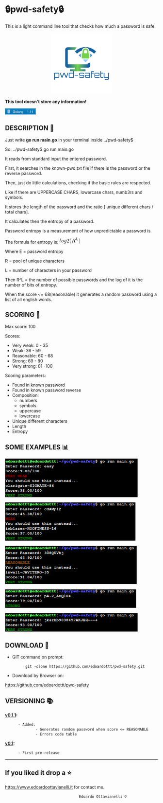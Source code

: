 # 🔒pwd-safety🔒

This is a light command line tool that checks how much a password is safe.

<p align="center">
  <img src="https://github.com/edoardottt/pwd-safety/blob/master/Images/logo.png">
</p>

**This tool doesn't store any information!**

![gobadge](https://github.com/edoardottt/pwd-safety/blob/master/Images/gobadge)


DESCRIPTION 🔦 
-------------------------------------------------

Just write **go run main.go** in your terminal inside ../pwd-safety$

So: ../pwd-safety$ go run main.go

It reads from standard input the entered password.

First, it searches in the known-pwd.txt file if there is the password or the reverse password.

Then, just do little calculations, checking if the basic rules are respected. 

Like if there are UPPERCASE CHARS, lowercase chars, numb3rs and symbols.

It stores the length of the password and the ratio [ unique different chars / total chars].

It calculates then the entropy of a password.

Password entropy is a measurement of how unpredictable a password is.

The formula for entropy is:
              ![CodeCogsEqn](https://github.com/edoardottt/pwd-safety/blob/master/Images/CodeCogsEqn.gif)
              
Where E = password entropy

R = pool of unique characters

L = number of characters in your password

Then R^L = the number of possible passwords and the log of it is the number of bits of entropy.

When the score <= 68(reasonable) it generates a random password using a list of all english words.

SCORING 💯
-------------------------------------------------

Max score: 100

Scores:
  - Very weak: 0 - 35
  - Weak: 36 - 59
  - Reasonable: 60 - 68
  - Strong: 69 - 80
  - Very strong: 81 -100
  
Scoring parameters:
  - Found in known password
  - Found in known password reverse
  - Composition:
      - numbers
      - symbols
      - uppercase
      - lowercase
  - Unique different characters
  - Length
  - Entropy

SOME EXAMPLES :bar_chart:
-------------------------------------------------

![veryWeak](https://github.com/edoardottt/pwd-safety/blob/master/Images/veryWeak.png)

![weak](https://github.com/edoardottt/pwd-safety/blob/master/Images/weak.png)

![reasonable](https://github.com/edoardottt/pwd-safety/blob/master/Images/reasonable.png)

![strong](https://github.com/edoardottt/pwd-safety/blob/master/Images/strong.png)

![veryStrong](https://github.com/edoardottt/pwd-safety/blob/master/Images/veryStrong.png)


DOWNLOAD 📡
-------------------------------------------------

- GIT command on prompt: 
            
            git -clone https://github.com/edoardottt/pwd-safety.git

- Download by Browser on: 

https://github.com/edoardottt/pwd-safety


VERSIONING :books:
--------------------------------------------

**[v0.1.1](https://github.com/edoardottt/pwd-safety/releases/tag/v0.1.1):**
  
          - Added:
                  - Generates random password when score <= REASONABLE
                  - Errors code table

**[v0.1](https://github.com/edoardottt/pwd-safety/releases/tag/v0.1):**
  
          - First pre-release

--------------------------
If you liked it drop a :star:
--------------------------

https://www.edoardoottavianelli.it for contact me.


                                      Edoardo Ottavianelli ©
